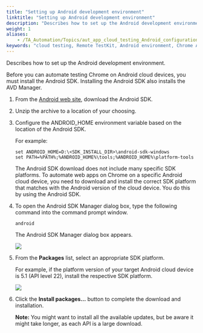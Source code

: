 ```yaml
--- 
title: "Setting up Android development environment"
linktitle: "Setting up Android development environment"
description: "Describes how to set up the Android development environment."
weight: 1
aliases: 
    - /TA_Automation/Topics/aut_app_cloud_testing_Android_configuration.html
keywords: "cloud testing, Remote TestKit, Android environment, Chrome Android, Remote TestKit, Android environment, Chrome Android"
---
```


Describes how to set up the Android development environment.

Before you can automate testing Chrome on Android cloud devices, you must install the Android SDK. Installing the Android SDK also installs the AVD Manager.

1.  From the [Android web site](https://developer.android.com/studio/index.html), download the Android SDK.

2.  Unzip the archive to a location of your choosing.

3.  Configure the ANDROID\_HOME environment variable based on the location of the Android SDK.

    For example:

    ```
    set ANDROID_HOME=D:\<SDK_INSTALL_DIR>\android-sdk-windows
    set PATH=%PATH%;%ANDROID_HOME%\tools;%ANDROID_HOME%\platform-tools
    ```

    The Android SDK download does not include many specific SDK platforms. To automate web apps on Chrome on a specific Android cloud device, you need to download and install the correct SDK platform that matches with the Android version of the cloud device. You do this by using the Android SDK.

4.  To open the Android SDK Manager dialog box, type the following command into the command prompt window.

    ```
    android
    ```

    The Android SDK Manager dialog box appears.

    ![](/images/TA_Automation/Images/Android_SDK_manager_dlg.png)

5.  From the **Packages** list, select an appropriate SDK platform.

    For example, if the platform version of your target Android cloud device is 5.1 \(API level 22\), install the respective SDK platform.

    ![](/images/TA_Automation/Images/Android_SDK_manager_3_dlg.png)

6.  Click the **Install packages…​** button to complete the download and installation.

    **Note:** You might want to install all the available updates, but be aware it might take longer, as each API is a large download.





